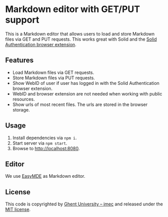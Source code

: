 # Markdown editor with GET/PUT support

This is a Markdown editor that allows users to load and store Markdown files via GET and PUT requests.
This works great with Solid and 
the [Solid Authentication browser extension](https://github.com/KNowledgeOnWebScale/solid-authentication-browser-extension/).

## Features
- Load Markdown files via GET requests.
- Store Markdown files via PUT requests.
- Show WebID of user if user has logged in with the Solid Authentication browser extension.
- WebID and browser extension are not needed when working with public resources.
- Show urls of most recent files. The urls are stored in the browser storage.

## Usage

1. Install dependencies via `npm i`.
2. Start server via `npm start`.
3. Browse to <http://localhost:8080>.

## Editor

We use [EasyMDE](https://github.com/Ionaru/easy-markdown-editor) as Markdown editor.

## License
This code is copyrighted by [Ghent University – imec](http://idlab.ugent.be/) and
released under the [MIT license](http://opensource.org/licenses/MIT).
